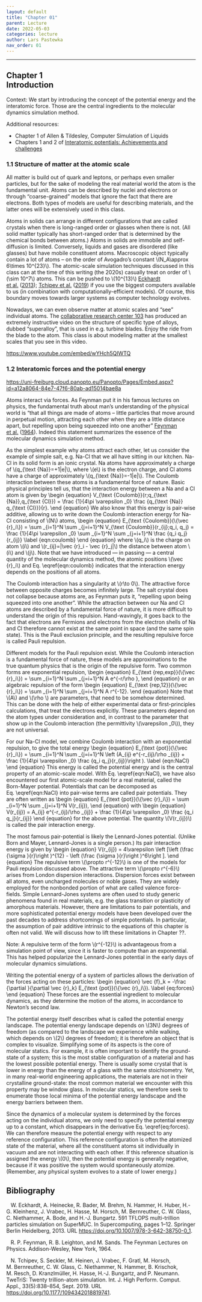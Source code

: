 ```yaml
---
layout: default
title: "Chapter 01"
parent: Lecture
date: 2022-05-03
categories: lecture
author: Lars Pastewka
nav_order: 01
---
```

---

<h2 class='chapterHead'><span class='titlemark'>Chapter 1</span><br />
<a id='x1-10001'></a>Introduction</h2>
<div class='framedenv' id='shaded*-1'><!--  l. 4  -->
<p class='noindent'><span class='underline'><span class='cmbx-12'>Context:</span></span> We start by introducing the concept of the potential energy and the interatomic force. Those are the central ingredients to the molecular dynamics simulation method.</p>
</div>
<div class='framedenv' id='shaded*-1'><!--  l. 8  -->
<p class='noindent'><span class='underline'><span class='cmbx-12'>Additional resources:</span></span></p>
<ul class='itemize1'>
<li class='itemize'>Chapter 1 of Allen &amp; Tildesley, Computer Simulation of Liquids</li>
<li class='itemize'>Chapters 1 and 2 of <a href='https://arxiv.org/abs/2204.09563'>Interatomic potentials: Achievements and challenges</a></li>
</ul>
</div>
<h3 class='sectionHead'><span class='titlemark'>1.1</span> <a id='x1-20001.1'></a>Structure of matter at the atomic scale</h3>
<!--  l. 17  -->
<p class='noindent'>All matter is build out of quark and leptons, or perhaps even smaller particles, but for the sake of modeling the real material world the atom is the fundamental unit. Atoms can be described by nuclei and electrons or through “coarse-grained” models that ignore the fact that there are electrons. Both types of models are useful for describing materials, and the latter ones will be extensively used in this class.</p>
<!--  l. 19  -->
<p class='indent'>Atoms in solids can arrange in different configurations that are called crystals when there is long-ranged order or glasses when there is not. (All solid matter typically has short-ranged order that is determined by the chemical bonds between atoms.) Atoms in solids are immobile and self-diffusion is limited. Conversely, liquids and gases are disordered (like glasses) but have mobile constituent atoms. Macroscopic object typically contain a lot of atoms – on the order of Avogadro’s
constant \(N_A\approx 6\times 10^{23}\). The atomic-scale simulation techniques discussed in this class can at the time of this writing (the 2020s) casually treat on order of \(\sim 10^7\) atoms. This can be pushed to \(10^{13}\) <a href='#XEckhardt2013-oh'>Eckhardt et al.</a> (<a href='#XEckhardt2013-oh'>2013</a>); <a href='#XTchipev2019-fl'>Tchipev et al.</a> (<a href='#XTchipev2019-fl'>2019</a>) if you use the biggest computers available to us (in combination with
computationally-efficient models). Of course, this boundary moves towards larger systems as computer technology evolves.</p>
<!--  l. 23  -->
<p class='indent'>Nowadays, we can even observe matter at atomic scales and “see” individual atoms. The <a href='https://www.sfb-transregio103.de/'>collaborative research center 103</a> has produced an extremely instructive video on the structure of specific type of alloys, dubbed “superalloy”, that is used in e.g. turbine blades. Enjoy the ride from the blade to the atom. This class is about modeling matter at the smallest scales that you see in this video.</p>
<!--  l. 25  -->
<p class='indent'><a href='https://www.youtube.com/embed/wYHch5QIWTQ' class='url'><span class='cmtt-12'>https://www.youtube.com/embed/wYHch5QIWTQ</span></a></p>
<!--  l. 27  -->
<p class='noindent'></p>
<h3 class='sectionHead'><span class='titlemark'>1.2</span> <a id='x1-30001.2'></a>Interatomic forces and the potential energy</h3>
<!--  l. 29  -->
<p class='noindent'><a href='https://uni-freiburg.cloud.panopto.eu/Panopto/Pages/Embed.aspx?id=a12a8064-84e7-47f6-80ab-ad15014bae8a' class='url'><span class='cmtt-12'>https://uni-freiburg.cloud.panopto.eu/Panopto/Pages/Embed.aspx?id=a12a8064-84e7-47f6-80ab-ad15014bae8a</span></a></p>
<!--  l. 31  -->
<p class='indent'>Atoms interact via forces. As Feynman put it in his famous lectures on physics, the fundamental truth about man’s understanding of the physical world is “that all things are made of atoms – little particles that move around in perpetual motion, attracting each other when they are a little distance apart, but repelling upon being squeezed into one another” <a href='#XFeynman1964Book'>Feynman et al.</a> (<a href='#XFeynman1964Book'>1964</a>). Indeed this statement summarizes
the essence of the molecular dynamics simulation method.</p>
<!--  l. 33  -->
<p class='indent'>As the simplest example why atoms attract each other, let us consider the example of simple salt, e.g. Na-Cl that we all have sitting in our kitchen. Na-Cl in its solid form is an ionic crystal. Na atoms have approximately a charge of \(q_{\text {Na}}=+1|e|\), where \(e\) is the electron charge, and Cl atoms have a charge of approximately \(q_{\text {Na}}=-1|e|\). The Coulomb interaction between these atoms is a fundamental force of nature. Basic physical principles tell us, that the
interaction energy between a Na and a Cl atom is given by \begin {equation} V_{\text {Coulomb}}(r;q_{\text {Na}},q_{\text {Cl}}) = \frac {1}{4\pi \varepsilon _0} \frac {q_{\text {Na}} q_{\text {Cl}}}{r}. \end {equation} We also know that this energy is pair-wise additive, allowing us to write down the Coulomb interaction energy for Na-Cl consisting of \(N\) atoms, \begin {equation} E_{\text {Coulomb}}(\{\vec {r}_i\}) = \sum _{i=1}^N \sum _{j=i+1}^N V_{\text {Coulomb}}(r_{ij};q_i, q_j) = \frac {1}{4\pi
\varepsilon _0} \sum _{i=1}^N \sum _{j=i+1}^N \frac {q_i q_j}{r_{ij}} \label {eqn:coulomb} \end {equation} where \(q_i\) is the charge on atom \(i\) and \(r_{ij}=|\vec {r}_i - \vec {r}_j|\) the distance between atom \(i\) and \(j\). Note that we have introduced — in passing — a central quantity of the molecular dynamics method, the atomic positions \(\vec {r}_i\) and Eq. \eqref{eqn:coulomb} indicates that the interaction energy depends on the positions of all atoms.</p>
<!--  l. 44  -->
<p class='indent'>The Coulomb interaction has a singularity at \(r\to 0\). The attractive force between opposite charges becomes infinitely large. The salt crystal does not collapse because atoms are, as Feynman puts it, “repelling upon being squeezed into one another”. While the attraction between our Na and Cl atoms are described by a fundamental force of nature, it is more difficult to understand the origin of this repulsion. Hand-wavingly, it goes back to the fact that electrons are Fermions and
electrons from the electron shells of Na and Cl therefore cannot exist at the same point in space (and the same spin state). This is the Pauli exclusion principle, and the resulting repulsive force is called Pauli repulsion.</p>
<!--  l. 46  -->
<p class='indent'>Different models for the Pauli repulsion exist. While the Coulomb interaction is a fundamental force of nature, these models are approximations to the true quantum physics that is the origin of the repulsive form. Two common forms are exponential repulsion, \begin {equation} E_{\text {rep,exp}}(\{\vec {r}_i\}) = \sum _{i=1}^N \sum _{j=i+1}^N A e^{-r/\rho }, \end {equation} or an algebraic repulsion of the form \begin {equation} E_{\text {rep,12}}(\{\vec {r}_i\}) = \sum _{i=1}^N \sum
_{j=i+1}^N A r^{-12}. \end {equation} Note that \(A\) and \(\rho \) are <span class='cmti-12'>parameters</span>, that need to be somehow determined. This can be done with the help of either experimental data or <span class='cmti-12'>first-principles</span> calculations, that treat the electrons explicitly. These parameters depend on the atom types under consideration and, in contrast to the parameter that show up in the Coulomb interaction (the permittivity \(\varepsilon _0\)), they are not universal.</p>
<!--  l. 56  -->
<p class='indent'>For our Na-Cl model, we combine Coulomb interaction with an exponential repulsion, to give the total energy \begin {equation} E_{\text {pot}}(\{\vec {r}_i\}) = \sum _{i=1}^N \sum _{j=i+1}^N \left (A_{ij} e^{-r_{ij}/\rho _{ij}} + \frac {1}{4\pi \varepsilon _0} \frac {q_i q_j}{r_{ij}}\right ). \label {eqn:NaCl} \end {equation} This energy is called the <span class='cmti-12'>potential energy</span> and is the central property of an atomic-scale model. With Eq. \eqref{eqn:NaCl}, we have
also encountered our first atomic-scale model for a real material, called the <span class='cmti-12'>Born-Mayer</span> potential. Potentials that can be decomposed as Eq. \eqref{eqn:NaCl} into pair-wise terms are called <span class='cmti-12'>pair potentials</span>. They are often written as \begin {equation} E_{\text {pot}}(\{\vec {r}_i\}) = \sum _{i=1}^N \sum _{j=i+1}^N V(r_{ij}), \end {equation} with \begin {equation} V(r_{ij}) = A_{ij} e^{-r_{ij}/\rho _{ij}} + \frac {1}{4\pi \varepsilon _0} \frac
{q_i q_j}{r_{ij}} \end {equation} for the above potential. The quantity \(V(r_{ij})\) is called the pair interaction energy.</p>
<!--  l. 71  -->
<p class='indent'>The most famous pair-potential is likely the <span class='cmti-12'>Lennard-Jones</span> potential. (Unlike Born and Mayer, Lennard-Jones is a single person.) Its pair interaction energy is given by \begin {equation} V(r_{ij}) = 4\varepsilon \left [\left (\frac {\sigma }{r}\right )^{12} - \left (\frac {\sigma }{r}\right )^6\right ]. \end {equation} The repulsive term \(\propto r^{-12}\) is one of the models for Pauli repulsion discussed above. The attractive term \(\propto r^{-6}\) arises
from <span class='cmti-12'>London dispersion interactions</span>. Dispersion forces exist between all atoms, even uncharged molecules or noble gases. They are widely employed for the nonbonded portion of what are called <span class='cmti-12'>valence</span> <span class='cmti-12'>force-fields</span>. Simple Lennard-Jones systems are often used to study generic phenomena found in real materials, e.g. the glass transition or plasticity of amorphous materials. However, there are limitations to pair potentials,
and more sophisticated potential energy models have been developed over the past decades to address shortcomings of simple potentials. In particular, the assumption of <span class='cmti-12'>pair additive</span> intrinsic to the equations of this chapter is often not valid. We will discuss how to lift these limitations in Chapter <span class='cmbx-12'>??</span>.</p>
<div class='framedenv' id='shaded*-1'><!--  l. 77  -->
<p class='noindent'><span class='underline'><span class='cmbx-12'>Note:</span></span> A repulsive term of the form \(r^{-12}\) is advantageous from a simulation point of view, since it is faster to compute than an exponential. This has helped popularize the Lennard-Jones potential in the early days of molecular dynamics simulations.</p>
</div>
<!--  l. 81  -->
<p class='indent'>Writing the potential energy of a system of particles allows the derivation of the forces acting on these particles: \begin {equation} \vec {f}_k = -\frac {\partial }{\partial \vec {r}_k} E_{\text {pot}}(\{\vec {r}_i\}). \label {eq:forces} \end {equation} These forces are the essential ingredient to <span class='cmti-12'>molecular dynamics</span>, as they determine the motion of the atoms, in accordance to Newton’s second law.</p>
<!--  l. 88  -->
<p class='indent'>The potential energy itself describes what is called the <span class='cmti-12'>potential energy</span> <span class='cmti-12'>landscape</span>. The potential energy landscape depends on \(3N\) degrees of freedom (as compared to the landscape we experience while walking, which depends on \(2\) degrees of freedom); it is therefore an object that is complex to visualize. Simplifying some of its aspects is the core of <span class='cmti-12'>molecular statics</span>. For example, it is often
important to identify the ground-state of a system; this is the most stable configuration of a material and has the lowest possible potential energy. There is usually some crystal that is lower in energy than the energy of a glass with the same stoichiometry. Yet, in many real-world engineering applications, the materials are not in their crystalline ground-state: the most common material we encounter with this property may be window glass. In molecular statics, we therefore seek to enumerate those
<span class='cmti-12'>local</span> <span class='cmti-12'>minima</span> of the potential energy landscape and the energy barriers between them.</p>
<!--  l. 90  -->
<p class='indent'>Since the dynamics of a molecular system is determined by the forces acting on the individual atoms, we only need to specify the potential energy up to a constant, which disappears in the derivative Eq. \eqref{eq:forces}. We can therefore measure the potential energy with respect to any reference configuration. This reference configuration is often the atomized state of the material, where all the constituent atoms sit individually in vacuum and are not interacting with each other.
If this reference situation is assigned the energy \(0\), then the potential energy is generally negative, because if it was positive the system would spontaneously atomize. (Remember, any physical system evolves to a state of lower energy.)</p>
<h2 class='likechapterHead'><a id='x1-40001.2'></a>Bibliography</h2>
<div class='thebibliography'>
<p class='bibitem'><span class='biblabel'><a id='XEckhardt2013-oh'></a><span class='bibsp'>   </span></span>W. Eckhardt, A. Heinecke, R. Bader, M. Brehm, N. Hammer, H. Huber, H.-G. Kleinhenz, J. Vrabec, H. Hasse, M. Horsch, M. Bernreuther, C. W. Glass, C. Niethammer, A. Bode, and H.-J. Bungartz. 591 TFLOPS multi-trillion particles simulation on SuperMUC. In <span class='cmti-12'>Supercomputing</span>, pages 1–12. Springer
Berlin Heidelberg, 2013. URL <a href='https://doi.org/10.1007/978-3-642-38750-0_1' class='url'><span class='cmtt-12'>https://doi.org/10.1007/978-3-642-38750-0_1</span></a>.</p>
<p class='bibitem'><span class='biblabel'><a id='XFeynman1964Book'></a><span class='bibsp'>   </span></span>R. P. Feynman, R. B. Leighton, and M. Sands. <span class='cmti-12'>The Feynman Lectures</span> <span class='cmti-12'>on Physics</span>. Addison-Wesley, New York, 1964.</p>
<p class='bibitem'><span class='biblabel'><a id='XTchipev2019-fl'></a><span class='bibsp'>   </span></span>N. Tchipev, S. Seckler, M. Heinen, J. Vrabec, F. Gratl, M. Horsch, M. Bernreuther, C. W. Glass, C. Niethammer, N. Hammer, B. Krischok, M. Resch, D. Kranzlmüller, H. Hasse, H.-J. Bungartz, and P. Neumann. TweTriS: Twenty trillion-atom simulation. <span class='cmti-12'>Int. J. High Perform. Comput. Appl.</span>,
33(5):838–854, Sept. 2019. URL <a href='https://doi.org/10.1177/1094342018819741' class='url'><span class='cmtt-12'>https://doi.org/10.1177/1094342018819741</span></a>.</p>
</div>
